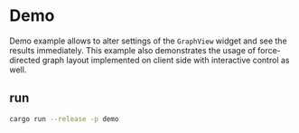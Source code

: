 # Demo

Demo example allows to alter settings of the `GraphView` widget and see the results immediately. This example also demonstrates the usage of force-directed graph layout implemented on client side with interactive control as well.

## run

```bash
cargo run --release -p demo
```

